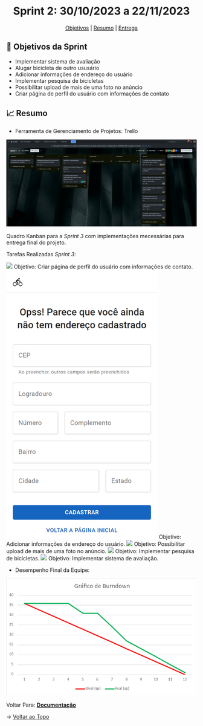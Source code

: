 <span id="topo">

<h1 align="center">Sprint 2: 30/10/2023 a 22/11/2023</h1>

<p align="center">
    <a href="#objetivos">Objetivos</a> |
    <a href="#Resumo">Resumo</a> |
    <a href="#entregas">Entrega</a> 
</p>

<span id="objetivos">
    
## :dart: Objetivos da Sprint

- Implementar sistema de avaliação
- Alugar bicicleta de outro ususário
- Adicionar informações de endereço do usuário
- Implementar pesquisa de bicicletas
- Possibilitar upload de mais de uma foto no anúncio 
- Criar página de perfil do usuário com informações de contato

<span id="Resumo">
    
## :chart_with_upwards_trend: Resumo


- Ferramenta de Gerenciamento de Projetos: Trello

<img src="/docs/assets/trello3.png" /> 

Quadro Kanban para a *Sprint 3* com implementações mecessárias para entrega final do projeto.

Tarefas Realizadas *Sprint 3*:

<img src=".png" /> 
Objetivo: Criar página de perfil do usuário com informações de contato.

<img src="/docs/assets/pagendereco.png" /> 
Objetivo: Adicionar informações de endereço do usuário.

<img src=".png" /> 
Objetivo: Possibilitar upload de mais de uma foto no anúncio.

<img src=".png" /> 
Objetivo: Implementar pesquisa de bicicletas.

<img src=".png" /> 
Objetivo: Implementar sistema de avaliação.

- Desempenho Final da Equipe:

<img src="/docs/assets/burndown.png" /> 

   
   Voltar Para: <a href="https://github.com/backdoorgroup/bike4us/blob/main/README.md"><strong>Documentação</strong></a> 

→ [Voltar ao Topo](#topo)    
    
    